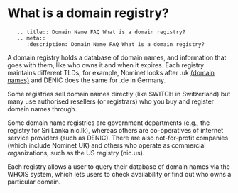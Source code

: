 # What is a domain registry?

```eval_rst
   .. title:: Domain Name FAQ What is a domain registry?
   .. meta::
      :description: Domain Name FAQ What is a domain registry?
```


A domain registry holds a database of domain names, and information that goes with them, like who owns it and when it expires. Each registry maintains different TLDs, for example, Nominet looks after .uk [(domain names)](https://my.ukfast.co.uk/faq/view/1251.html) and DENIC does the same for .de in Germany.


Some registries sell domain names directly (like SWITCH in Switzerland) but many use authorised resellers (or registrars) who you buy and register domain names through.


Some domain name registries are government departments (e.g., the registry for Sri Lanka nic.lk), whereas others are co-operatives of internet service providers (such as DENIC). There are also not-for-profit companies (which include Nominet UK) and others who operate as commercial organizations, such as the US registry (nic.us).


Each registry allows a user to query their database of domain names via the WHOIS system, which lets users to check availability or find out who owns a particular domain.

